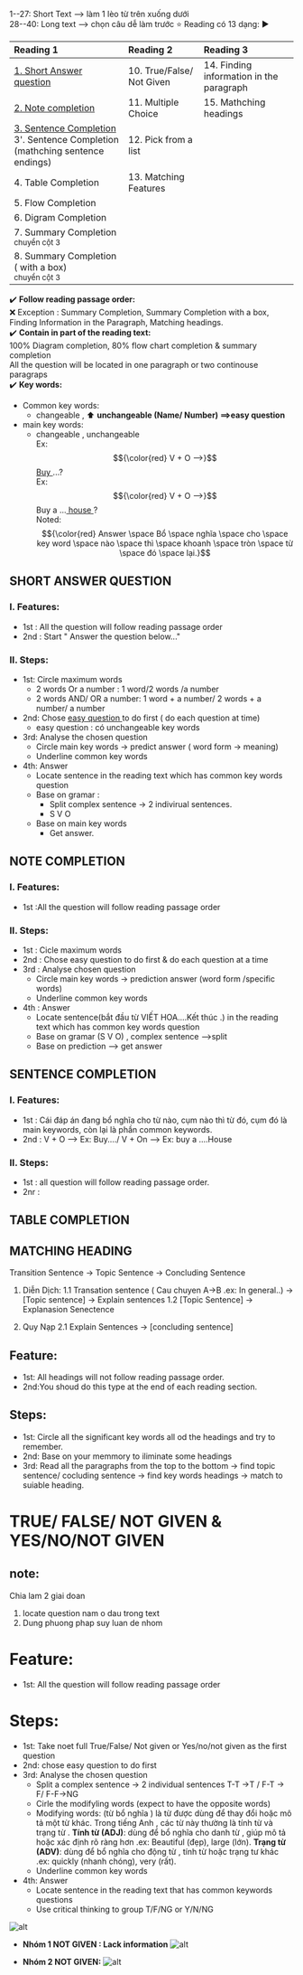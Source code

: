 1--27: Short Text --> làm 1 lèo từ trên xuống dưới
<br> 28--40: Long text --> chọn câu dễ làm trước
:star: Reading có 13 dạng:
:arrow_forward:

| Reading 1 | Reading 2 | Reading 3 |
| :--- | :--- | :--- |
|[1. Short Answer question](#shortanswerquestion)                  |10. True/False/ Not Given                 |14. Finding information in the paragraph|
|[2. Note completion](#notecompletion)                             |11. Multiple Choice|15. Mathching headings|
|[3. Sentence Completion](#sentencecomplete) <br> 3'. Sentence Completion (mathching sentence endings)|12. Pick from a list|  |
|4. Table Completion                                |13. Matching Features                     |  |
|5. Flow Completion                                 |                                          |  |
|6. Digram Completion                               |                                          |  |
|7. Summary Completion <br> <sub> chuyển cột 3</sub>|                                          |  |
|8. Summary Completion ( with a box)  <br> <sub> chuyển cột 3</sub>|                           |  |

:heavy_check_mark: __Follow reading passage order:__
<br>:x: Exception : Summary Completion, Summary Completion with a box, Finding Information in the Paragraph, Matching headings.
<br>:heavy_check_mark: __Contain in part of the reading text:__
<br>100% Diagram completion, 80% flow chart completion & summary completion
<br>All the question will be located in one paragraph or two continouse paragraps
<br>:heavy_check_mark: __Key words:__
- Common key words:
   - changeable , :arrow_up: __unchangeable (Name/ Number) ==>easy question__
- main key words:
   - changeable , unchangeable
<br>Ex: $${\color{red} V + O -->}$$ <ins> Buy </ins> ...?
<br>Ex: $${\color{red} V + O -->}$$ Buy a ...<ins> house </ins>?
<br>Noted: $${\color{red} Answer \space Bổ \space nghĩa \space cho \space key word \space nào \space thì \space khoanh \space tròn \space từ \space đó \space lại.}$$

<a name="shortanswerquestion"></a>
## SHORT ANSWER QUESTION
### I. Features:
- 1st : All the question will follow reading passage order
- 2nd : Start " Answer the question below..."
### II. Steps:
- 1st: Circle maximum words
     - 2 words Or a number : 1 word/2 words /a number
     - 2 words AND/ OR a number: 1 word + a number/ 2 words + a number/ a number
- 2nd: Chose <ins> easy question </ins> to do first ( do each question at time)
     - easy question : có unchangeable key words
- 3rd: Analyse the chosen question
     - Circle main key words -> predict answer ( word form -> meaning)
     - Underline common key words
- 4th: Answer
     - Locate sentence in the reading text which has common key words question
     - Base on gramar :
          - Split complex sentence -> 2 indivirual sentences.
          - S V O
     - Base on main key words
          - Get answer. 

<a name ="notecompletion"></a>
## NOTE COMPLETION
### I. Features:
- 1st :All the question will follow reading passage order
### II. Steps:
- 1st : Cicle maximum words
- 2nd : Chose easy question to do first & do each question at a time
- 3rd : Analyse chosen question
   - Circle main key words -> prediction answer (word form /specific words)
   - Underline common key words
- 4th : Answer
   - Locate sentence(bắt đầu từ VIẾT HOA....Kết thúc .) in the reading text which has common key words question
   - Base on gramar (S V O) , complex sentence -->split
   - Base on prediction --> get answer

<a name ="sentencecomplete"></a>
## SENTENCE COMPLETION
### I. Features:
- 1st : Cái đáp án đang bổ nghĩa cho từ nào, cụm nào thì từ đó, cụm đó là main keywords, còn lại là phần common keywords.
- 2nd : V + O --> Ex: Buy..../ V + On --> Ex: buy a ....House
### II. Steps:
- 1st : all question will follow reading passage order.
- 2nr : 

## TABLE COMPLETION


## MATCHING HEADING
Transition Sentence -> Topic Sentence -> Concluding Sentence

1. Diễn Dịch:
   1.1 Transation sentence ( Cau chuyen A->B .ex: In general..) -> [Topic sentence] -> Explain sentences
   1.2 [Topic Sentence] -> Explanasion Senectence

2. Quy Nạp
   2.1 Explain Sentences -> [concluding sentence]  

## Feature:
- 1st: All headings will not follow reading passage order.
- 2nd:You shoud do this type at the end of each reading section.
## Steps:
- 1st: Circle all the significant key words all od the headings and try to remember.
- 2nd: Base on your memmory to iliminate some headings
- 3rd: Read all the paragraphs from the top to the bottom -> find topic sentence/ cocluding sentence -> find key words headings -> match to suiable heading.

# TRUE/ FALSE/ NOT GIVEN & YES/NO/NOT GIVEN

## note:
Chia lam 2 giai doan
1. locate question nam o dau trong text
2. Dung phuong phap suy luan de nhom
# Feature:
- 1st: All the question will follow reading passage order
# Steps:
- 1st: Take noet full True/False/ Not given or Yes/no/not given as the first question
- 2nd: chose easy question to do first
- 3rd: Analyse the chosen question
  + Split a complex sentence -> 2 individual sentences
    T-T ->T / F-T -> F/ F-F->NG
  + Cirle the modifyling words (expect to have the opposite words)
  + Modifying words: (từ bổ nghĩa ) là từ được dùng để thay đổi hoặc mô tả một từ khác. Trong tiếng Anh , các từ này thường là tính từ và trạng từ .
       __Tính từ (ADJ)__: dùng để bổ nghĩa cho danh từ , giúp mô tả hoặc xác định rõ ràng hơn .ex: Beautiful (đẹp), large (lớn).
       __Trạng từ (ADV)__: dùng để bổ nghĩa cho động từ , tính từ hoặc trạng tư khác .ex: quickly (nhanh chóng), very (rất).
  + Underline common key words
- 4th: Answer
  + Locate sentence in the reading text that has common keywords questions
  + Use critical thinking to group T/F/NG or Y/N/NG

![alt](https://github.com/sonnn1505/Studying/blob/main/resources/images/T_F_NG_01.jpg)

+ __Nhóm 1 NOT GIVEN : Lack information__
![alt](https://github.com/sonnn1505/Studying/blob/main/resources/images/T_F_NG_02.jpg)

+ __Nhóm 2 NOT GIVEN:__
![alt](https://github.com/sonnn1505/Studying/blob/main/resources/images/T_F_NG_03.jpg)


  
